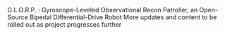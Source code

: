 G.L.O.R.P. : Gyroscope-Leveled Observational Recon Patroller, an Open-Source Bipedal Differential-Drive Robot
More updates and content to be rolled out as project progresses further
